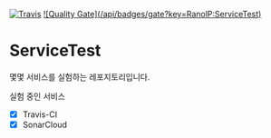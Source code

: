 [![Travis](https://img.shields.io/travis/RanolP/ServiceTest.svg)](https://travis-ci.org/RanolP/ServiceTest)
[![Quality Gate](<serverBaseURL>/api/badges/gate?key=RanolP:ServiceTest)](https://sonarcloud.io/dashboard?id=RanolP%3AServiceTest)
# ServiceTest
몇몇 서비스를 실험하는 레포지토리입니다.

실험 중인 서비스
 * [x] Travis-CI
 * [x] SonarCloud
